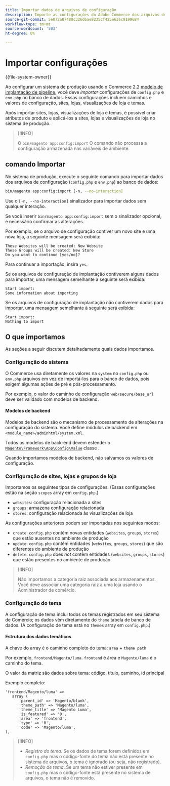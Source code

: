 ```yaml
---
title: Importar dados de arquivos de configuração
description: Importe as configurações do Adobe Commerce dos arquivos de configuração.
source-git-commit: 5e072a87480c326d6ae9235cf425e63ec9199684
workflow-type: tm+mt
source-wordcount: '503'
ht-degree: 0%

---
```



# Importar configurações

{{file-system-owner}}

Ao configurar um sistema de produção usando o Commerce 2.2 [modelo de implantação de pipeline](../deployment/technical-details.md), você deve _importar_ configurações de `config.php` e `env.php` no banco de dados.
Essas configurações incluem caminhos e valores de configuração, sites, lojas, visualizações de loja e temas.

Após importar sites, lojas, visualizações de loja e temas, é possível criar atributos de produto e aplicá-los a sites, lojas e visualizações de loja no sistema de produção.

>[!INFO]
>
>O `bin/magento app:config:import` O comando não processa a configuração armazenada nas variáveis de ambiente.

## comando Importar

No sistema de produção, execute o seguinte comando para importar dados dos arquivos de configuração (`config.php` e `env.php`) ao banco de dados:

```bash
bin/magento app:config:import [-n, --no-interaction]
```

Use o `[-n, --no-interaction]` sinalizador para importar dados sem qualquer interação.

Se você inserir `bin/magento app:config:import` sem o sinalizador opcional, é necessário confirmar as alterações.

Por exemplo, se o arquivo de configuração contiver um novo site e uma nova loja, a seguinte mensagem será exibida:

```terminal
These Websites will be created: New Website
These Groups will be created: New Store
Do you want to continue [yes/no]?
```

Para continuar a importação, insira `yes`.

Se os arquivos de configuração de implantação contiverem alguns dados para importar, uma mensagem semelhante à seguinte será exibida:

```terminal
Start import:
Some information about importing
```

Se os arquivos de configuração de implantação não contiverem dados para importar, uma mensagem semelhante à seguinte será exibida:

```terminal
Start import:
Nothing to import
```

## O que importamos

As seções a seguir discutem detalhadamente quais dados importamos.

### Configuração do sistema

O Commerce usa diretamente os valores na `system` no `config.php` ou `env.php` arquivos em vez de importá-los para o banco de dados, pois exigem algumas ações de pré e pós-processamento.

Por exemplo, o valor do caminho de configuração `web/secure/base_url` deve ser validado com modelos de backend.

#### Modelos de backend

Modelos de backend são o mecanismo de processamento de alterações na configuração do sistema.
Você define módulos de backend em `<module_name>/adminhtml/system.xml`.

Todos os modelos de back-end devem estender o [`Magento\Framework\App\Config\Value`](https://github.com/magento/magento2/blob/2.4/lib/internal/Magento/Framework/App/Config/Value.php) classe .

Quando importamos modelos de backend, não salvamos os valores de configuração.

### Configuração de sites, lojas e grupos de loja

Importamos os seguintes tipos de configurações.
(Essas configurações estão na seção `scopes` array em `config.php`.)

- `websites`: configuração relacionada a sites
- `groups`: armazena configuração relacionada
- `stores`: configuração relacionada às visualizações de loja

As configurações anteriores podem ser importadas nos seguintes modos:

- `create`: `config.php` contém novas entidades (`websites`, `groups`, `stores`) que estão ausentes no ambiente de produção
- `update`: `config.php` contém entidades (`websites`, `groups`, `stores`) que são diferentes do ambiente de produção
- `delete`: `config.php` does _not_ contêm entidades (`websites`, `groups`, `stores`) que estão presentes no ambiente de produção

>[!INFO]
>
>Não importamos a categoria raiz associada aos armazenamentos. Você deve associar uma categoria raiz a uma loja usando o Administrador de comércio.

### Configuração do tema

A configuração de tema inclui todos os temas registrados em seu sistema de Comércio; os dados vêm diretamente do `theme` tabela de banco de dados. (A configuração de tema está no `themes` array em `config.php`.)

#### Estrutura dos dados temáticos

A chave do array é o caminho completo do tema: `area` + `theme path`

Por exemplo, `frontend/Magento/luma`.
`frontend` é área e `Magento/luma` é o caminho do tema.

O valor da matriz são dados sobre tema: código, título, caminho, id principal

Exemplo completo:

```php?start_inline=1
'frontend/Magento/luma' =>
   array (
      'parent_id' => 'Magento/blank',
      'theme_path' => 'Magento/luma',
      'theme_title' => 'Magento Luma',
      'is_featured' => '0',
      'area' => 'frontend',
      'type' => '0',
      'code' => 'Magento/luma',
),
```

>[!INFO]
>
>- _Registro do tema_. Se os dados de tema forem definidos em `config.php` mas o código-fonte do tema não está presente no sistema de arquivos, o tema é ignorado (ou seja, não registrado).
>- _Remoção de tema_. Se um tema não estiver presente em `config.php` mas o código-fonte está presente no sistema de arquivos, o tema não é removido.

